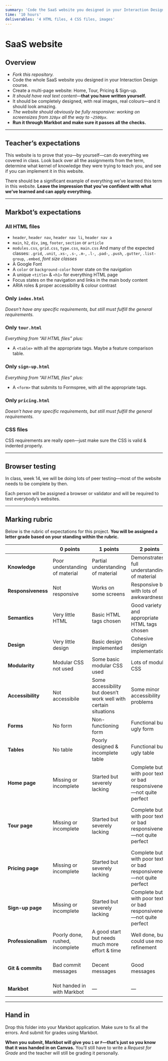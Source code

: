 ```yaml
---
summary: 'Code the SaaS website you designed in your Interaction Design course.'
time: '10 hours'
deliverables: '4 HTML files, 4 CSS files, images'
---
```


# SaaS website

## Overview

- *Fork this repository.*
- Code the whole SaaS website you designed in your Interaction Design course.
- Create a multi-page website: Home, Tour, Pricing & Sign-up.
- *It should have real text content*—**that you have written yourself.**
- It should be completely designed, with real images, real colours—and it should look amazing.
- *The website should obviously be fully responsive: working on screensizes from `320px` all the way to `~2500px`.*
- **Run it through Markbot and make sure it passes all the checks.**

---

## Teacher’s expectations

This website is to prove that you—by yourself—can do everything we covered in class. Look back over all the assignments from the term, determine what kernel of knowledge they were trying to teach you, and see if you can implement it in this website.

There should be a significant example of everything we’ve learned this term in this website. **Leave the impression that you’ve confident with what we’ve learned and can apply everything.**

---

## Markbot’s expectations

### All HTML files

- `header`, `header nav`, `header nav li`, `header nav a`
- `main`, `h2`, `div`, `img`, `footer`, `section` or `article`
- `modules.css`, `grid.css`, `type.css`, `main.css`
  And many of the expected classes: `.grid`, `.unit`, `.xs-`, `.s-`, `.m-`, `.l-`, `.pad-`, `.push`, `.gutter`, `.list-group`, `.embed`, *font size classes*
- A Google Font
- A `color` or `background-color` hover state on the navigation
- A unique `<title>` & `<h1>` for everything HTML page
- Focus states on the navigation and links in the main body content
- ARIA roles & proper accessibility & colour contrast

### Only `index.html`

*Doesn’t have any specific requirements, but still must fulfill the general requirements.*

### Only `tour.html`

*Everything from “All HTML files” plus:*

- A `<table>` with all the appropriate tags.
  Maybe a feature comparison table.

### Only `sign-up.html`

*Everything from “All HTML files” plus:*

- A `<form>` that submits to Formspree, with all the appropriate tags.

### Only `pricing.html`

*Doesn’t have any specific requirements, but still must fulfill the general requirements.*

### CSS files

CSS requirements are really open—just make sure the CSS is valid & indented properly.

---

## Browser testing

In class, week 14, we will be doing lots of peer testing—most of the website needs to be complete by then.

Each person will be assigned a browser or validator and will be required to test everybody’s websites.

---

## Marking rubric

Below is the rubric of expectations for this project. **You will be assigned a letter grade based on your standing within the rubric.**

| | 0 points | 1 points | 2 points | 3 points |
| --- | --- | --- | --- | --- |
| **Knowledge** | Poor understanding of material | Partial understanding of material | Demonstrates full understanding of material | Demonstrates excellent understanding of material |
| **Responsiveness** | Not responsive | Works on some screens | Responsive but with lots of awkwardness | Looks great on all screen sizes |
| **Semantics** | Very little HTML | Basic HTML tags chosen | Good variety and appropriate HTML tags chosen | Excellent demonstration of HTML tags and correct use |
| **Design** | Very little design | Basic design implemented | Cohesive design implementation | Excellent design implementation |
| **Modularity** | Modular CSS not used | Some basic modular CSS used | Lots of modular CSS | Modular CSS used to its full potential |
| **Accessibility** | Not accessibile | Some accessibility but doesn’t work well with certain situations | Some minor accessibility problems | Works really well under all the standard accessibility tests |
| **Forms** | No form | Non-functioning form | Functional but ugly form | Good looking and functional form |
| **Tables** | No table | Poorly designed & incomplete table | Functional but ugly table | Good looking & functional table |
| **Home page** | Missing or incomplete | Started but severely lacking | Complete but with poor text or bad responsiveness—not quite perfect | Complete, amazing content, responsive, designed well—amazing |
| **Tour page** | Missing or incomplete | Started but severely lacking | Complete but with poor text or bad responsiveness—not quite perfect | Complete, amazing content, responsive, good use of tables—fantastic |
| **Pricing page** | Missing or incomplete | Started but severely lacking | Complete but with poor text or bad responsiveness—not quite perfect | Complete, amazing content, responsive, logical—super |
| **Sign-up page** | Missing or incomplete | Started but severely lacking | Complete but with poor text or bad responsiveness—not quite perfect | Complete, responsive, well-designed form—awesome |
| **Professionalism** | Poorly done, rushed, incomplete | A good start but needs much more effort & time | Well done, but could use more refinement | I would steal this and use it myself |
| **Git & commits** | Bad commit messages | Decent messages | Good messages | Excellent and descriptive commit messages |
| **Markbot** | Not handed in with Markbot | — | — | Handed in with Markbot |

---

## Hand in

Drop this folder into your Markbot application. Make sure to fix all the errors. And submit for grades using Markbot.

**When you submit, Markbot will give you `1` or `F`—that’s just so you know that it was handed in on Canvas.** You’ll still have to write a *Request for Grade* and the teacher will still be grading it personally.
